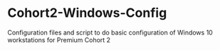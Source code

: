 # Cohort2-Windows-Config
Configuration files and script to do basic configuration of Windows 10 workstations for Premium Cohort 2

